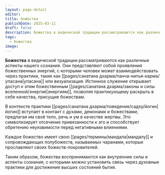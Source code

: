 ```yaml
---
layout: page-detail
editor: 
title: божества
publishDate: 2025-03-11
draft: false
description: Божества в ведической традиции рассматриваются как различные аспекты нашего сознания. Они представляют собой проявления божественных энергий, с которыми человек может взаимодействовать через практики, такие как упасана или визуализация. Истинное служение открывает доступ к этим божественным энергиям, позволяя практикующему раскрыть в себе качества, присущие божествам.
tags:
  - божества
image:
---
```

**Божества** в ведической традиции рассматриваются как различные аспекты нашего сознания. Они представляют собой проявления божественных энергий, с которыми человек может взаимодействовать через практики, такие как [[pages/санатана дхарма/панча-нитья-карма/упасана|упасана]] или визуализация. Истинное служение открывает доступ к этим божественным [[pages/санатана дхарма/законы и силы вселенной/энергия|энергиям]], позволяя практикующему раскрыть в себе качества, присущие божествам. 

В контексте практики [[pages/санатана дхарма/поведение/садху/йогин|йогин]] вступает в контакт с духами, демонами и божествами, предлагая им своё тело, речь и ум в качестве жертвы. Это символизирует отсечение привязанности к эго и способствует обретению неуязвимости перед негативными влияниями. 

Каждое божество имеет свою [[pages/термины/мандала|мандалу]] и сопровождающих полубожеств, называемых чаранами, которые прославляют своих божеств-покровителей. 

Таким образом, божества воспринимаются как внутренние силы и аспекты сознания, с которыми можно установить связь через духовные практики для достижения высших состояний бытия.